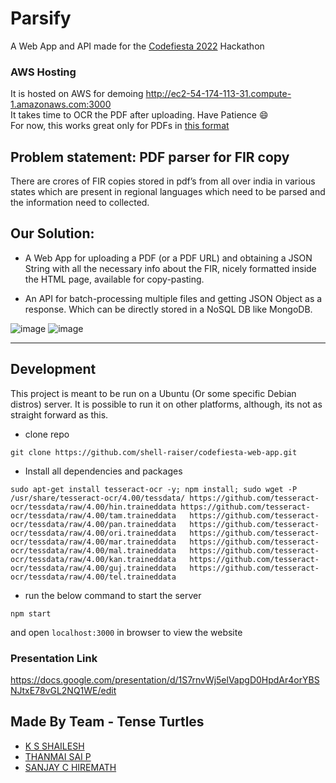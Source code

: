 # Parsify
A Web App and API made for the [Codefiesta 2022](https://unstop.com/hackathon/codefiesta-sir-m-visvesvaraya-institute-of-technology-smvit-bengaluru-364352) Hackathon

### AWS Hosting 
It is hosted on AWS for demoing http://ec2-54-174-113-31.compute-1.amazonaws.com:3000 <br>
It takes time to OCR the PDF after uploading. Have Patience 😄 <br>
For now, this works great only for PDFs in [this format](https://firhtml.s3-us-west-2.amazonaws.com/d5ffa24cc24c635c2105d05f31f03ecd)

## Problem statement: PDF parser for FIR copy
There are crores of FIR copies stored in pdf’s from all over india in various states which are present in regional languages which need to be parsed and the information need to collected.


## Our Solution:
* A Web App for uploading a PDF (or a PDF URL) and obtaining a JSON String with all the necessary info about the FIR, nicely formatted inside the HTML page, available for copy-pasting.

* An API for batch-processing multiple files and getting JSON Object as a response. Which can be directly stored in a NoSQL DB like MongoDB.

![image](https://user-images.githubusercontent.com/78999739/178934517-b6b96ad7-4f7d-4b31-ba9f-fa94de1ab55d.png)
![image](https://user-images.githubusercontent.com/78999739/178935897-f945338a-ceb4-48d3-8c67-889eb7e628b0.png)

---

## Development
This project is meant to be run on a Ubuntu (Or some specific Debian distros) server. It is possible to run it on other platforms, although, its not as straight forward as this.
<br>
- clone repo <br>
```
git clone https://github.com/shell-raiser/codefiesta-web-app.git
```

- Install all dependencies and packages
```
sudo apt-get install tesseract-ocr -y; npm install; sudo wget -P /usr/share/tesseract-ocr/4.00/tessdata/ https://github.com/tesseract-ocr/tessdata/raw/4.00/hin.traineddata https://github.com/tesseract-ocr/tessdata/raw/4.00/tam.traineddata   https://github.com/tesseract-ocr/tessdata/raw/4.00/pan.traineddata   https://github.com/tesseract-ocr/tessdata/raw/4.00/ori.traineddata   https://github.com/tesseract-ocr/tessdata/raw/4.00/mar.traineddata   https://github.com/tesseract-ocr/tessdata/raw/4.00/mal.traineddata   https://github.com/tesseract-ocr/tessdata/raw/4.00/kan.traineddata   https://github.com/tesseract-ocr/tessdata/raw/4.00/guj.traineddata   https://github.com/tesseract-ocr/tessdata/raw/4.00/tel.traineddata
```

- run the below command to start the server
```
npm start
```
and open ```localhost:3000``` in browser to view the website

### Presentation Link
https://docs.google.com/presentation/d/1S7rnvWj5elVapgD0HpdAr4orYBSNJtxE78vGL2NQ1WE/edit

## Made By Team - Tense Turtles
* [K S SHAILESH](https://github.com/shell-raiser)
* [THANMAI SAI P](https://github.com/thanmaisai)
* [SANJAY C HIREMATH](https://github.com/beast-sanjay)
